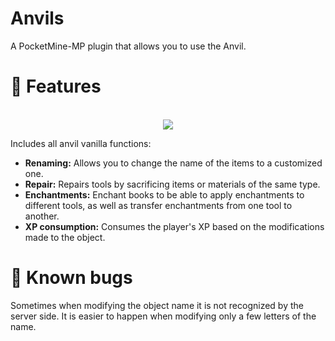 # Anvils
A PocketMine-MP plugin that allows you to use the Anvil.

# 🌟 Features
<div align="center">
  <br>
  <img src="https://github.com/AmmyRQ/Anvils/blob/main/window.png"/>
</div>

Includes all anvil vanilla functions:
<ul>
  <li><b>Renaming:</b> Allows you to change the name of the items to a customized one.</li>
  <li><b>Repair:</b> Repairs tools by sacrificing items or materials of the same type.</li>
  <li><b>Enchantments:</b> Enchant books to be able to apply enchantments to different tools, as well as transfer enchantments from one tool to another.</li>
  <li><b>XP consumption:</b> Consumes the player's XP based on the modifications made to the object.</li>
</ul>

# 🐛 Known bugs
Sometimes when modifying the object name it is not recognized by the server side. It is easier to happen when modifying only a few letters of the name.
